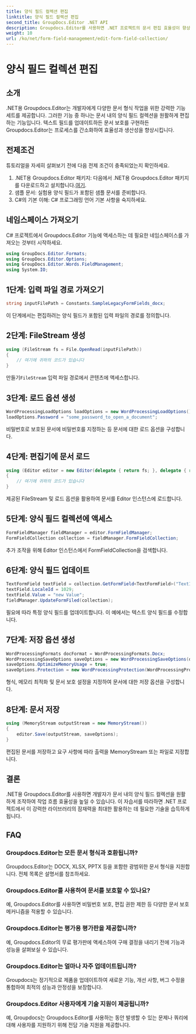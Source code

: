 ```yaml
---
title: 양식 필드 컬렉션 편집
linktitle: 양식 필드 컬렉션 편집
second_title: GroupDocs.Editor .NET API
description: Groupdocs.Editor를 사용하면 .NET 프로젝트의 문서 편집 효율성이 향상됩니다. 양식 필드 컬렉션을 원활하게 수정합니다.
weight: 10
url: /ko/net/form-field-management/edit-form-field-collection/
---
```


# 양식 필드 컬렉션 편집

## 소개
.NET용 Groupdocs.Editor는 개발자에게 다양한 문서 형식 작업을 위한 강력한 기능 세트를 제공합니다. 그러한 기능 중 하나는 문서 내의 양식 필드 컬렉션을 원활하게 편집하는 기능입니다. 텍스트 필드를 업데이트하든 문서 보호를 구현하든 Groupdocs.Editor는 프로세스를 간소화하여 효율성과 생산성을 향상시킵니다.
## 전제조건
튜토리얼을 자세히 살펴보기 전에 다음 전제 조건이 충족되었는지 확인하세요.
1.  .NET용 Groupdocs.Editor 패키지: 다음에서 .NET용 Groupdocs.Editor 패키지를 다운로드하고 설치합니다.[여기](https://releases.groupdocs.com/editor/net/).
2. 샘플 문서: 실험용 양식 필드가 포함된 샘플 문서를 준비합니다.
3. C#의 기본 이해: C# 프로그래밍 언어 기본 사항을 숙지하세요.

## 네임스페이스 가져오기
C# 프로젝트에서 Groupdocs.Editor 기능에 액세스하는 데 필요한 네임스페이스를 가져오는 것부터 시작하세요.
```csharp
using GroupDocs.Editor.Formats;
using GroupDocs.Editor.Options;
using GroupDocs.Editor.Words.FieldManagement;
using System.IO;
```
## 1단계: 입력 파일 경로 가져오기
```csharp
string inputFilePath = Constants.SampleLegacyFormFields_docx;
```
이 단계에서는 편집하려는 양식 필드가 포함된 입력 파일의 경로를 정의합니다.
## 2단계: FileStream 생성
```csharp
using (FileStream fs = File.OpenRead(inputFilePath))
{
    // 여기에 귀하의 코드가 있습니다
}
```
 만들기`FileStream` 입력 파일 경로에서 콘텐츠에 액세스합니다.
## 3단계: 로드 옵션 생성
```csharp
WordProcessingLoadOptions loadOptions = new WordProcessingLoadOptions();
loadOptions.Password = "some_password_to_open_a_document";
```
비밀번호로 보호된 문서에 비밀번호를 지정하는 등 문서에 대한 로드 옵션을 구성합니다.
## 4단계: 편집기에 문서 로드
```csharp
using (Editor editor = new Editor(delegate { return fs; }, delegate { return loadOptions; }))
{
    // 여기에 귀하의 코드가 있습니다
}
```
제공된 FileStream 및 로드 옵션을 활용하여 문서를 Editor 인스턴스에 로드합니다.
## 5단계: 양식 필드 컬렉션에 액세스
```csharp
FormFieldManager fieldManager = editor.FormFieldManager;
FormFieldCollection collection = fieldManager.FormFieldCollection;
```
추가 조작을 위해 Editor 인스턴스에서 FormFieldCollection을 검색합니다.
## 6단계: 양식 필드 업데이트
```csharp
TextFormField textField = collection.GetFormField<TextFormField>("Text1");
textField.LocaleId = 1029;
textField.Value = "new Value";
fieldManager.UpdateFormFiled(collection);
```
필요에 따라 특정 양식 필드를 업데이트합니다. 이 예에서는 텍스트 양식 필드를 수정합니다.
## 7단계: 저장 옵션 생성
```csharp
WordProcessingFormats docFormat = WordProcessingFormats.Docx;
WordProcessingSaveOptions saveOptions = new WordProcessingSaveOptions(docFormat);
saveOptions.OptimizeMemoryUsage = true;
saveOptions.Protection = new WordProcessingProtection(WordProcessingProtectionType.AllowOnlyFormFields, "write_password");
```
형식, 메모리 최적화 및 문서 보호 설정을 지정하여 문서에 대한 저장 옵션을 구성합니다.
## 8단계: 문서 저장
```csharp
using (MemoryStream outputStream = new MemoryStream())
{
    editor.Save(outputStream, saveOptions);
}
```
편집된 문서를 저장하고 요구 사항에 따라 출력을 MemoryStream 또는 파일로 지정합니다.

## 결론
.NET용 Groupdocs.Editor를 사용하면 개발자가 문서 내의 양식 필드 컬렉션을 원활하게 조작하여 작업 흐름 효율성을 높일 수 있습니다. 이 자습서를 따라하면 .NET 프로젝트에서 이 강력한 라이브러리의 잠재력을 최대한 활용하는 데 필요한 기술을 습득하게 됩니다.

## FAQ
### Groupdocs.Editor는 모든 문서 형식과 호환됩니까?
Groupdocs.Editor는 DOCX, XLSX, PPTX 등을 포함한 광범위한 문서 형식을 지원합니다. 전체 목록은 설명서를 참조하세요.
### Groupdocs.Editor를 사용하여 문서를 보호할 수 있나요?
예, Groupdocs.Editor를 사용하면 비밀번호 보호, 편집 권한 제한 등 다양한 문서 보호 메커니즘을 적용할 수 있습니다.
### Groupdocs.Editor는 평가용 평가판을 제공합니까?
예, Groupdocs.Editor의 무료 평가판에 액세스하여 구매 결정을 내리기 전에 기능과 성능을 살펴보실 수 있습니다.
### Groupdocs.Editor는 얼마나 자주 업데이트됩니까?
Groupdocs는 정기적으로 제품을 업데이트하여 새로운 기능, 개선 사항, 버그 수정을 통합하여 최적의 성능과 안정성을 보장합니다.
### Groupdocs.Editor 사용자에게 기술 지원이 제공됩니까?
예, Groupdocs는 Groupdocs.Editor를 사용하는 동안 발생할 수 있는 문제나 쿼리에 대해 사용자를 지원하기 위해 전담 기술 지원을 제공합니다.
